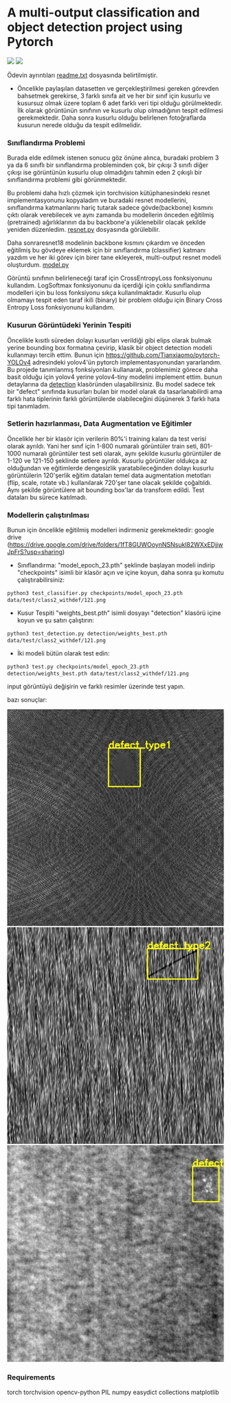 # A multi-output classification and object detection project using Pytorch
![](https://img.shields.io/static/v1?label=python&message=3.6|3.8&color=blue)
![](https://img.shields.io/static/v1?label=pytorch&message=1.7&color=<COLOR>)

Ödevin ayrıntıları [readme.txt](readme.txt) dosyasında belirtilmiştir.

 - Öncelikle paylaşılan datasetten ve gerçekleştirilmesi gereken görevden bahsetmek gerekirse, 3 farklı sınıfa ait ve her bir sınıf için kusurlu ve kusursuz olmak üzere toplam 6 adet farklı veri tipi olduğu görülmektedir. İlk olarak görüntünün sınıfının ve kusurlu olup olmadığının tespit edilmesi gerekmektedir. Daha sonra kusurlu olduğu belirlenen fotoğraflarda kusurun nerede olduğu da tespit edilmelidir.
 
 ### Sınıflandırma Problemi
 Burada elde edilmek istenen sonucu göz önüne alınca, buradaki problem 3 ya da 6 sınıflı bir sınıflandırma probleminden çok, bir çıkışı 3 sınıfı diğer çıkışı ise görüntünün kusurlu olup olmadığını tahmin eden 2 çıkışlı bir sınıflandırma problemi gibi görünmektedir.
 
 Bu problemi daha hızlı çözmek için torchvision kütüphanesindeki resnet implementasyonunu kopyaladım ve buradaki resnet modellerini, sınıflandırma katmanlarını hariç tutarak sadece gövde(backbone) kısmını çıktı olarak verebilecek ve aynı zamanda bu modellerin önceden eğitilmiş (pretrained) ağırlıklarının da bu backbone'a yüklenebilir olacak şekilde yeniden düzenledim. [resnet.py](classification/resnet.py) dosyasında görülebilir.
 
 Daha sonraresnet18 modelinin backbone kısmını çıkardım ve önceden eğitilmiş bu gövdeye eklemek için bir sınıflandırma (classifier) katmanı yazdım ve her iki görev için birer tane ekleyerek, multi-output resnet modeli oluşturdum. [model.py](classification/model.py)
 
 Görüntü sınıfının belirleneceği taraf için CrossEntropyLoss fonksiyonunu kullandım. LogSoftmax fonksiyonunu da içerdiği için çoklu sınıflandırma modelleri için bu loss fonksiyonu sıkça kullanılmaktadır. Kusurlu olup olmamayı tespit eden taraf ikili (binary) bir problem olduğu için Binary Cross Entropy Loss fonksiyonunu kullandım.
 
 ### Kusurun Görüntüdeki Yerinin Tespiti
 Öncelikle kısıtlı süreden dolayı kusurları verildiği gibi elips olarak bulmak yerine bounding box formatına çevirip, klasik bir object detection modeli kullanmayı tercih ettim. Bunun için <https://github.com/Tianxiaomo/pytorch-YOLOv4> adresindeki yolov4'ün pytorch implementasyonundan yararlandım. Bu projede tanımlanmış fonksiyonları kullanarak, problemimiz görece daha basit olduğu için yolov4 yerine yolov4-tiny modelini implement ettim. bunun detaylarına da [detection](detection) klasöründen ulaşabilirsiniz. Bu model sadece tek bir "defect" sınıfında kusurları bulan bir model olarak da tasarlanabilirdi ama farklı hata tiplerinin farklı görüntülerde olabileceğini düşünerek 3 farklı hata tipi tanımladım. 
 
 ### Setlerin hazırlanması, Data Augmentation ve Eğitimler
 Öncelikle her bir klasör için verilerin 80%'i training kalanı da test verisi olarak ayrıldı. Yani her sınıf için 1-800 numaralı görüntüler train seti, 801-1000 numaralı görüntüler test seti olarak, aynı şekilde kusurlu görüntüler de 1-120 ve 121-150 şeklinde setlere ayrıldı. Kusurlu görüntüler oldukça az olduğundan ve eğitimlerde dengesizlik yaratabileceğinden dolayı kusurlu görüntülerin 120'şerlik eğitim dataları temel data augmentation metotları (flip, scale, rotate vb.)  kullanılarak 720'şer tane olacak şekilde çoğaltıldı. Aynı şekilde görüntülere ait bounding box'lar da transform edildi. Test dataları bu sürece katılmadı.
 
### Modellerin çalıştırılması
Bunun için öncelikle eğitilmiş modelleri indirmeniz gerekmektedir: google drive (https://drive.google.com/drive/folders/1fT8GUWOoynNSNsukl82WXxEDjjwJpFrS?usp=sharing)
 - Sınıflandırma:
"model_epoch_23.pth" şeklinde başlayan modeli indirip "checkpoints" isimli bir klasör açın ve içine koyun, daha sonra şu komutu çalıştırabilirsiniz:
```
python3 test_classifier.py checkpoints/model_epoch_23.pth data/test/class2_withdef/121.png
```

 - Kusur Tespiti
 "weights_best.pth" isimli dosyayı "detection" klasörü içine koyun ve şu satırı çalıştırın:
 ```
 python3 test_detection.py detection/weights_best.pth data/test/class2_withdef/121.png
 ```
 
 - İki modeli bütün olarak test edin:
 ```
 python3 test.py checkpoints/model_epoch_23.pth detection/weights_best.pth data/test/class2_withdef/121.png
 ```
 input görüntüyü değişirin ve farklı resimler üzerinde test yapın.
 
 bazı sonuçlar:
 
 ![image](detection/prediction_1.jpg)
 ![image](detection/prediction_2.jpg)
 ![image](detection/prediction_3.jpg)
 
 
### Requirements
torch
torchvision
opencv-python
PIL
numpy
easydict
collections
matplotlib




